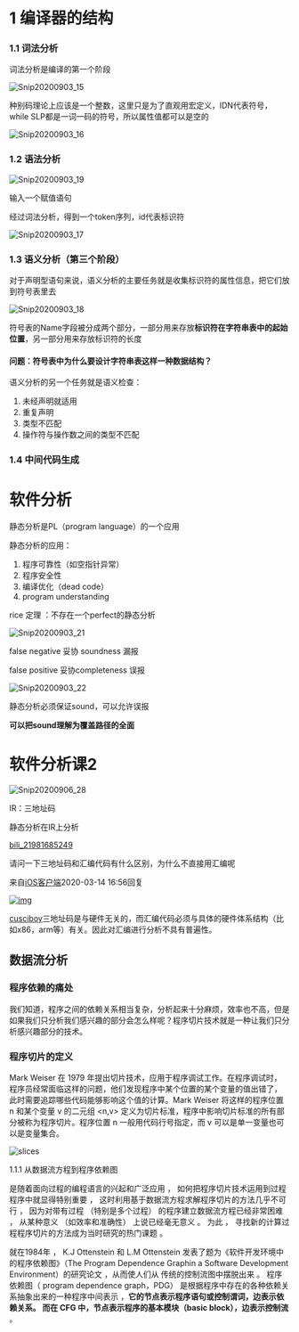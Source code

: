 # 1 编译器的结构

### 1.1 词法分析

词法分析是编译的第一个阶段

![Snip20200903_15](./image/Snip20200903_15.png)



种别码理论上应该是一个整数，这里只是为了直观用宏定义，IDN代表符号，while SLP都是一词一码的符号，所以属性值都可以是空的

![Snip20200903_16](./image/Snip20200903_16.png)



### 1.2 语法分析

![Snip20200903_19](./image/Snip20200903_19.png)

输入一个赋值语句

经过词法分析，得到一个token序列，id代表标识符

![Snip20200903_17](./image/Snip20200903_17.png)





### 1.3 语义分析（第三个阶段）

对于声明型语句来说，语义分析的主要任务就是收集标识符的属性信息，把它们放到符号表里去

![Snip20200903_18](/Users/wushuohan/tom-Note/高级编译器设计与实现/image/Snip20200903_18.png)



符号表的Name字段被分成两个部分，一部分用来存放**标识符在字符串表中的起始位置**，另一部分用来存放标识符的长度





#### 问题：符号表中为什么要设计字符串表这样一种数据结构？







语义分析的另一个任务就是语义检查：

1. 未经声明就适用
2. 重复声明
3. 类型不匹配
4. 操作符与操作数之间的类型不匹配



### 1.4 中间代码生成





# 软件分析

静态分析是PL（program language）的一个应用



静态分析的应用：

1. 程序可靠性（如空指针异常）
2. 程序安全性
3. 编译优化（dead code）
4. program understanding



rice 定理 ：不存在一个perfect的静态分析

![Snip20200903_21](./image/Snip20200903_21.png)





false negative  妥协 soundness 漏报

false positive  妥协completeness 误报

![Snip20200903_22](./image/Snip20200903_22.png)



静态分析必须保证sound，可以允许误报

**可以把sound理解为覆盖路径的全面**



# 软件分析课2 



![Snip20200906_28](./image/Snip20200906_28.png)



IR：三地址码

静态分析在IR上分析









[bili_21981685249](https://space.bilibili.com/512678604)

请问一下三地址码和汇编代码有什么区别，为什么不直接用汇编呢

来自[iOS客户端](https://app.bilibili.com/)2020-03-14 16:56回复

[![img](https://i0.hdslb.com/bfs/face/member/noface.jpg@52w_52h.webp)](https://space.bilibili.com/154026555)

[cusciboy](https://space.bilibili.com/154026555)三地址码是与硬件无关的，而汇编代码必须与具体的硬件体系结构（比如x86，arm等）有关。因此对汇编进行分析不具有普遍性。





## 数据流分析







### 程序依赖的痛处

我们知道，程序之间的依赖关系相当复杂，分析起来十分麻烦，效率也不高，但是如果我们只分析我们感兴趣的部分会怎么样呢？程序切片技术就是一种让我们只分析感兴趣部分的技术。

### 程序切片的定义

Mark Weiser 在 1979 年提出切片技术，应用于程序调试工作。在程序调试时， 程序员经常面临这样的问题，他们发现程序中某个位置的某个变量的值出错了， 此时需要追踪哪些代码能够影响这个值的计算。Mark Weiser 将这样的程序位置 n 和某个变量 v 的二元组 <n,v> 定义为切片标准，程序中影响切片标准的所有部分被称为程序切片。程序位置 n 一般用代码行号指定，而 v 可以是单一变量也可 以是变量集合。

![slices](file:///Users/wushuohan/tom-Note/%E8%AE%BA%E6%96%87%E9%98%85%E8%AF%BB/images/slices.png?lastModify=1599055899)

1.1.1 从数据流方程到程序依赖图

是随着面向过程的编程语言的兴起和广泛应用 ， 如何把程序切片技术运用到过程 程序中就显得特别重要 ， 这时利用基于数据流方程求解程序切片的方法几乎不可 行 ， 因为对带有过程 （特别是多个过程） 的程序建立数据流方程已经非常困难 ， 从某种意义 （如效率和准确性） 上说已经毫无意义 。 为此 ， 寻找新的计算过程程序切片的方法成为当时研究的热门课题 。



就在1984年 ， K.J Ottenstein 和 L.M Ottenstein 发表了题为《软件开发环境中的程序依赖图》（The Program Dependence Graphin a Software Development Environment）的研究论文 ，从而使人们从 传统的控制流图中摆脱出来 。 程序依赖图（ program dependence graph，PDG） 是根据程序中存在的各种依赖关系抽象出来的一种程序中间表示 ，**它的节点表示程序语句或控制谓词，边表示依赖关系。 而在 CFG 中，节点表示程序的基本模块（basic block），边表示控制流** 。





